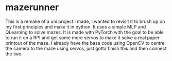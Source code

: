 # mazerunner
This is a remake of a uni project I made, I wanted to revisit it to brush up on my first principles and make it in python. It uses a simple MLP and QLearning to solve mazes. It is made with PyTorch with the goal to be able to run it on a RPI and get some more servos to make it solve a real paper printout of the maze. I already have the base code using OpenCV to centre the camera to the maze using servos, just gotta finish this and then connect the two.
